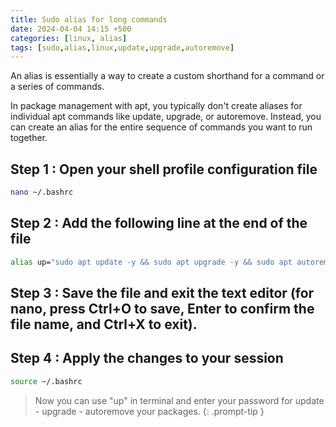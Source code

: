 ```yaml
---
title: Sudo alias for long commands
date: 2024-04-04 14:15 +500
categories: [linux, alias]
tags: [sudo,alias,linux,update,upgrade,autoremove]
---
```


An alias is essentially a way to create a custom shorthand for a command or a series of commands.

In package management with apt, you typically don't create aliases for individual apt commands like update, upgrade, or autoremove. Instead, you can create an alias for the entire sequence of commands you want to run together.

## Step 1 : Open your shell profile configuration file
```bash
nano ~/.bashrc
```
## Step 2 : Add the following line at the end of the file
```bash
alias up="sudo apt update -y && sudo apt upgrade -y && sudo apt autoremove -y"
```
## Step 3 : Save the file and exit the text editor (for nano, press Ctrl+O to save, Enter to confirm the file name, and Ctrl+X to exit).

## Step 4 : Apply the changes to your session
```bash
source ~/.bashrc
```

> Now you can use "up" in terminal and enter your password for update - upgrade - autoremove your packages. 
{: .prompt-tip }